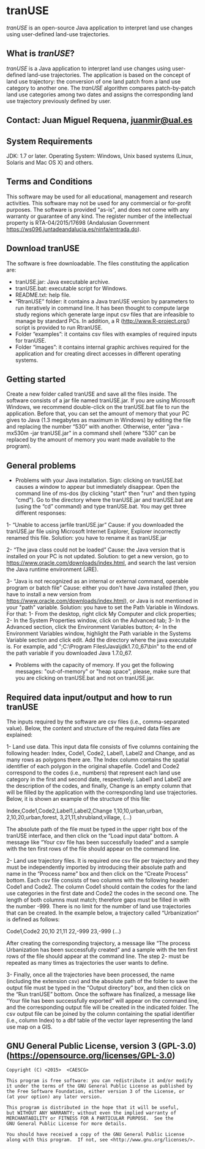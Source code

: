 # tranUSE
_tranUSE_ is an open-source Java application to interpret land use changes using user-defined land-use trajectories.

What is _tranUSE_?
----------------
_tranUSE_ is a Java application to interpret land use changes using user-defined land-use trajectories. The application is based on the concept of land use trajectory: the conversion of one land patch from a land use category to another one. The _tranUSE_ algorithm compares patch-by-patch land use categories among two dates and assigns the corresponding land use trajectory previously defined by user.


Contact: Juan Miguel Requena, juanmir@ual.es
-------


System Requirements
-------------------
JDK: 1.7 or later.
Operating System: Windows, Unix based systems (Linux, Solaris and Mac OS X) and others.


Terms and Conditions
--------------------
This software may be used for all educational, management and research activities.  This software may not be used for any commercial or for-profit purposes.
The software is provided "as-is", and does not come with any warranty or guarantee of any kind. The register number of the intellectual property is RTA-04/2015/17698
(Andalusian Government https://ws096.juntadeandalucia.es/ninfa/entrada.do).


Download tranUSE
----------------
The software is free downloadable. The files constituting the application are:

- tranUSE.jar: Java executable archive.
- tranUSE.bat: executable script for Windows.
- README.txt: help file.
- “RtranUSE” folder: it contains a Java tranUSE version by parameters to run iteratively in command line. It has been thought to compute large study regions which generate large input csv files that are infeasible to manage by standard PCs. In addition, a R (http://www.R-project.org/) script is provided to run RtranUSE.
- Folder “examples”: it contains csv files with examples of required inputs for tranUSE.
- Folder “images”: it contains internal graphic archives required for the application and for creating direct accesses in different operating systems.


Getting started
---------------
Create a new folder called tranUSE and save all the files inside.
The software consists of a jar file named tranUSE.jar. 
If you are using Microsoft Windows, we recommend double-click on the tranUSE.bat file to run the application. Before that, you can set the amount of memory that your PC gives to Java (1.3 megabytes as maximum in Windows) by editing the file and replacing the number “530” with another. Otherwise, enter "java -mx530m -jar tranUSE.jar" in a command shell (where "530" can be replaced by the amount of memory you want made available to the program).


General problems
----------------
- Problems with your Java installation.
Sign: clicking on tranUSE.bat causes a window to appear but immediately disappear.
Open the command line of ms-dos (by clicking "start" then "run" and then typing "cmd"). Go to the directory where the tranUSE.jar and tranUSE.bat are (using the “cd” command) and type tranUSE.bat. You may get three different responses:

1- “Unable to access jarfile tranUSE.jar”
Cause: if you downloaded the tranUSE.jar file using Microsoft Internet Explorer, Explorer incorrectly renamed this file. 
Solution: you have to rename it as tranUSE.jar

2- “The java class could not be loaded”
Cause: the Java version that is installed on your PC is not updated.
Solution: to get a new version, go to https://www.oracle.com/downloads/index.html, and search the last version the Java runtime environment (JRE).

3- “Java is not recognized as an internal or external command, operable program or batch file”
Cause: either you don't have Java installed (then, you have to install a new version from https://www.oracle.com/downloads/index.html), or Java is not mentioned in your "path" variable.
Solution: you have to set the Path Variable in Windows. For that: 1- From the desktop, right click My Computer and click properties; 2- In the System Properties window, click on the
Advanced tab; 3- In the Advanced section, click the Environment Variables button; 4- In the Environment Variables window, highlight the Path variable in the Systems Variable section and
click edit.  Add the directory where the java executable is. For example, add ";C:\Program Files\Java\jdk1.7.0_67\bin" to the end of the path variable if you downloaded Java 1.7.0_67.

- Problems with the capacity of memory. If you get the following messages: "out-of-memory" or "heap space", please, make sure that you are clicking on tranUSE.bat and not on tranUSE.jar.


Required data input/output and how to run tranUSE
-------------------------------------------------
The inputs required by the software are csv files (i.e., comma-separated value). Below, the content and structure of the required data files are explained:

1- Land use data. This input data file consists of five columns containing the following header: Index, Code1, Code2, Label1, Label2 and Change, and as many rows as polygons there are. The Index column contains the spatial identifier of each polygon in the original shapefile. Code1 and Code2 correspond to the codes (i.e., numbers) that represent each land use category in the first and second date, respectively. Label1 and Label2 are the description of the codes, and finally, Change is an empty column that will be filled by the application with the corresponding land use trajectories. Below, it is shown an example of the structure of this file:

Index,Code1,Code2,Label1,Label2,Change
1,10,10,urban,urban,
2,10,20,urban,forest,
3,21,11,shrubland,village,
(...)

The absolute path of the file must be typed in the upper right box of the tranUSE interface, and then click on the “Load input data” bottom. A message like “Your csv file has been successfully loaded” and a sample with the ten first rows of the file should appear on the command line.

2- Land use trajectory files. It is required one csv file per trajectory and they must be independently imported by introducing their absolute path and name in the “Process name” box and then click on the “Create Process” bottom. Each csv file consists of two columns with the following header: Code1 and Code2. The column Code1 should contain the codes for the land use categories in the first date and Code2 the codes in the second one. The length of both columns must match; therefore gaps must be filled in with the number -999. There is no limit for the number of land use trajectories that can be created. In the example below, a trajectory called “Urbanization” is defined as follows:

Code1,Code2
20,10
21,11
22,-999
23,-999
(…)

After creating the corresponding trajectory, a message like “The process Urbanization has been successfully created” and a sample with the ten first rows of the file should appear at the command line. The step 2- must be repeated as many times as trajectories the user wants to define.

3- Finally, once all the trajectories have been processed, the name (including the extension csv) and the absolute path of the folder to save the output file must be typed in the “Output directory” box, and then click on the “Run tranUSE” bottom. Once the software has finalized, a message like “Your file has been successfully exported” will appear on the command line, and the corresponding output file will be created in the indicated folder. The csv output file can be joined by the column containing the spatial identifier (i.e., column Index) to a dbf table of the vector layer representing the land use map on a GIS.


GNU General Public License, version 3 (GPL-3.0) (https://opensource.org/licenses/GPL-3.0)
-----------------------------------------------

    Copyright (C) <2015>  <CAESCG>

    This program is free software: you can redistribute it and/or modify
    it under the terms of the GNU General Public License as published by
    the Free Software Foundation, either version 3 of the License, or
    (at your option) any later version.

    This program is distributed in the hope that it will be useful,
    but WITHOUT ANY WARRANTY; without even the implied warranty of
    MERCHANTABILITY or FITNESS FOR A PARTICULAR PURPOSE.  See the
    GNU General Public License for more details.

    You should have received a copy of the GNU General Public License
    along with this program.  If not, see <http://www.gnu.org/licenses/>.
